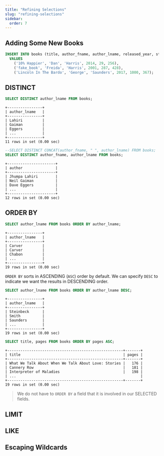 ```yaml
---
title: "Refining Selections"
slug: "refining-selections"
sidebar:
  order: 7
---
```


## Adding Some New Books

```sql
INSERT INTO books (title, author_fname, author_lname, released_year, stock_quantity, pages)
  VALUES
    ('10% Happier', 'Dan', 'Harris', 2014, 29, 256),
    ('fake_book', 'Freida', 'Harris', 2001, 287, 428),
    ('Lincoln In The Bardo', 'George', 'Saunders', 2017, 1000, 367);
```

## DISTINCT

```sql
SELECT DISTINCT author_lname FROM books;
```

```
+----------------+
| author_lname   |
+----------------+
| Lahiri         |
| Gaiman         |
| Eggers         |
| ...            |
+----------------+
11 rows in set (0.00 sec)
```

```sql
--SELECT DISTINCT CONCAT(author_fname, " ", author_lname) FROM books;
SELECT DISTINCT author_fname, author_lname FROM books;
```

```
+----------------------+
| author               |
+----------------------+
| Jhumpa Lahiri        |
| Neil Gaiman          |
| Dave Eggers          |
| ...                  |
+----------------------+
12 rows in set (0.00 sec)
```

## ORDER BY

```sql
SELECT author_lname FROM books ORDER BY author_lname;
```

```
+----------------+
| author_lname   |
+----------------+
| Carver         |
| Carver         |
| Chabon         |
| ...            |
+----------------+
19 rows in set (0.00 sec)
```

`ORDER BY` sorts in ASCENDING (`ASC`) order by default. We can specify `DESC` to indicate we want the results in DESCENDING order.

```sql
SELECT author_lname FROM books ORDER BY author_lname DESC;
```

```
+----------------+
| author_lname   |
+----------------+
| Steinbeck      |
| Smith          |
| Saunders       |
| ...            |
+----------------+
19 rows in set (0.00 sec)
```

```sql
SELECT title, pages FROM books ORDER BY pages ASC;
```

```
+-----------------------------------------------------+-------+
| title                                               | pages |
+-----------------------------------------------------+-------+
| What We Talk About When We Talk About Love: Stories |   176 |
| Cannery Row                                         |   181 |
| Interpreter of Maladies                             |   198 |
| ...                                                         |
+-----------------------------------------------------+-------+
19 rows in set (0.00 sec)
```

> We do not have to `ORDER BY` a field that it is involved in our SELECTED fields.

## LIMIT

## LIKE

## Escaping Wildcards

```

```
